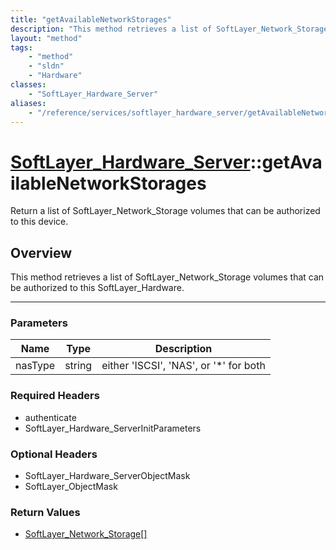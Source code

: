 ```yaml
---
title: "getAvailableNetworkStorages"
description: "This method retrieves a list of SoftLayer_Network_Storage volumes that can be authorized to this SoftLayer_Hardware."
layout: "method"
tags:
    - "method"
    - "sldn"
    - "Hardware"
classes:
    - "SoftLayer_Hardware_Server"
aliases:
    - "/reference/services/softlayer_hardware_server/getAvailableNetworkStorages"
---
```

# [SoftLayer_Hardware_Server](/reference/services/SoftLayer_Hardware_Server)::getAvailableNetworkStorages


Return a list of SoftLayer_Network_Storage volumes that can be authorized to this device. 


## Overview 
This method retrieves a list of SoftLayer_Network_Storage volumes that can be authorized to this SoftLayer_Hardware. 

-----

### Parameters 
|Name | Type | Description |
| --- | --- | --- |
|nasType| string| either 'ISCSI', 'NAS', or '*' for both|


### Required Headers
* authenticate
* SoftLayer_Hardware_ServerInitParameters


### Optional Headers
* SoftLayer_Hardware_ServerObjectMask
* SoftLayer_ObjectMask

### Return Values
* <a href='/reference/datatypes/SoftLayer_Network_Storage'>SoftLayer_Network_Storage[] </a>




